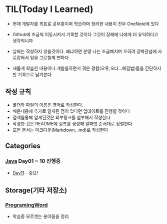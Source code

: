 # TIL(Today I Learned)
- 현재 개발자를 목표로 공부중이며 학습하며 정리한 내용이 전부 OneNote에 있다
- Github에 조금씩 이동시켜서 기록할 것이다 그것이 장래에 나에게 더 유익하다고 생각되니까
- 날짜는 작성하지 않을것이다. 왜냐하면 분명 나는 조급해지며 오히려 강박관념에 사로잡혀서 일을 그르칠께 뻔하다 

- 새롭게 학습한 내용이나 개발을하면서 겪은 경험(오류,오타...해결법)들을 간단하지만 기록으로 남겨본다

## 작성 규칙
- 폴더와 파일의 이름은 영어로 작성한다.
- 배운내용에 추가로 알게된 점이 있다면 업데이트를 진행할 것이다
- 검색을통해 알게된것은 외부링크를 첨부해서 작성한다
- 작성한 것은 README에 링크를 생성해 알파벳 순서대로 정렬한다.
- 모든 문서는 마크다운(Markdown, .md)로 작성한다


## Categories
### [Java](https://github.com/JaeHyun-Ban/TIL/tree/master/Java) Day01 ~ 10 진행중
- [Day11](https://github.com/JaeHyun-Ban/TIL/blob/master/Java/Day11.md) - 중요!


## Storage(기타 저장소)
### [ProgramingWord](https://github.com/JaeHyun-Ban/TIL/tree/master/Storage/ProgramingWord)
- 학습중 모르겟는 용어들을 정리
